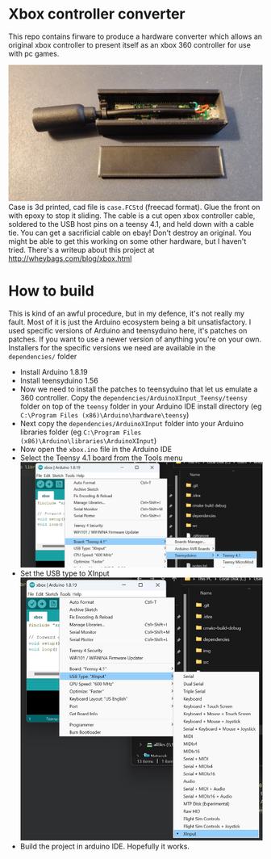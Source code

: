 # Xbox controller converter
This repo contains firware to produce a hardware converter which allows an original xbox controller to present itself as an xbox 360 controller for use with pc games.

![](img/xbox_converter_open.jpg)
Case is 3d printed, cad file is `case.FCStd` (freecad format). Glue the front on with epoxy to stop it sliding.
The cable is a cut open xbox controller cable, soldered to the USB host pins on a teensy 4.1, and held down with a cable tie. You can get a sacrificial cable on ebay! Don't destroy an original. You might be able to get this working on some other hardware, but I haven't tried. There's a writeup about this project at http://wheybags.com/blog/xbox.html

# How to build
This is kind of an awful procedure, but in my defence, it's not really my fault. Most of it is just the Arduino ecosystem being a bit unsatisfactory. I used specific versions of Arduino and teensyduino here, it's patches on patches. If you want to use a newer version of anything you're on your own. Installers for the specific versions we need are available in the `dependencies/` folder

- Install Arduino 1.8.19
- Install teensyduino 1.56
- Now we need to install the patches to teensyduino that let us emulate a 360 controller. Copy the `dependencies/ArduinoXInput_Teensy/teensy` folder on top of the `teensy` folder in your Arduino IDE install directory (eg `C:\Program Files (x86)\Arduino\hardware\teensy`)
- Next copy the `dependencies/ArduinoXInput` folder into your Arduino libraries folder (eg `C:\Program Files (x86)\Arduino\libraries\ArduinoXInput`)
- Now open the `xbox.ino` file in the Arduino IDE
- Select the Teensy 4.1 board from the Tools menu
![](img/board.jpg)
- Set the USB type to XInput
![](img/usb_xinput.jpg)
- Build the project in arduino IDE. Hopefully it works.